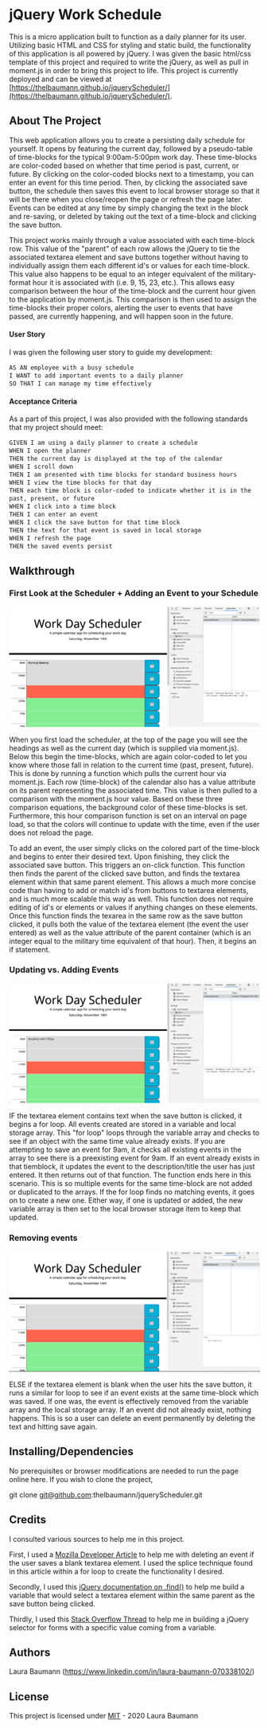 # jQuery Work Schedule

This is a micro application built to function as a daily planner for its user. Utilizing basic HTML and CSS for styling and static build, the functionality of this application is all powered by jQuery. I was given the basic html/css template of this project and required to write the jQuery, as well as pull in moment.js in order to bring this project to life. This project is currently deployed and can be viewed at [https://thelbaumann.github.io/jqueryScheduler/](https://thelbaumann.github.io/jqueryScheduler/).


## About The Project

This web application allows you to create a persisting daily schedule for yourself. It opens by featuring the current day, followed by a pseudo-table of time-blocks for the typical 9:00am-5:00pm work day. These time-blocks are color-coded based on whether that time period is past, current, or future. By clicking on the color-coded blocks next to a timestamp, you can enter an event for this time period. Then, by clicking the associated save button, the schedule then saves this event to local browser storage so that it will be there when you close/reopen the page or refresh the page later. Events can be edited at any time by simply changing the text in the block and re-saving, or deleted by taking out the text of a time-block and clicking the save button. 

This project works mainly through a value associated with each time-block row. This value of the "parent" of each row allows the jQuery to tie the associated textarea element and save buttons together without having to individually assign them each different id's or values for each time-block. This value also happens to be equal to an integer equivalent of the military-format hour it is associated with (i.e. 9, 15, 23, etc.). This allows easy comparison between the hour of the time-block and the current hour given to the application by moment.js. This comparison is then used to assign the time-blocks their proper colors, alerting the user to events that have passed, are currently happening, and will happen soon in the future. 

#### User Story
I was given the following user story to guide my development:

```
AS AN employee with a busy schedule
I WANT to add important events to a daily planner
SO THAT I can manage my time effectively
```

#### Acceptance Criteria
As a part of this project, I was also provided with the following standards that my project should meet:

```
GIVEN I am using a daily planner to create a schedule
WHEN I open the planner
THEN the current day is displayed at the top of the calendar
WHEN I scroll down
THEN I am presented with time blocks for standard business hours
WHEN I view the time blocks for that day
THEN each time block is color-coded to indicate whether it is in the past, present, or future
WHEN I click into a time block
THEN I can enter an event
WHEN I click the save button for that time block
THEN the text for that event is saved in local storage
WHEN I refresh the page
THEN the saved events persist
```

## Walkthrough

### First Look at the Scheduler + Adding an Event to your Schedule
![image of setting event on scheduler](https://github.com/thelbaumann/jqueryScheduler/blob/main/Assets/set_event.png)

When you first load the scheduler, at the top of the page you will see the headings as well as the current day (which is supplied via moment.js). Below this begin the time-blocks, which are again color-coded to let you know where those fall in relation to the current time (past, present, future). This is done by running a function which pulls the current hour via moment.js. Each row (time-block) of the calendar also has a value attribute on its parent representing the associated time. This value is then pulled to a comparison with the moment.js hour value. Based on these three comparison equations, the background color of these time-blocks is set. Furthermore, this hour comparison function is set on an interval on page load, so that the colors will continue to update with the time, even if the user does not reload the page.

To add an event, the user simply clicks on the colored part of the time-block and begins to enter their desired text. Upon finishing, they click the associated save button. This triggers an on-click function. This function then finds the parent of the clicked save button, and finds the textarea element within that same parent element. This allows a much more concise code than having to add or match id's from buttons to textarea elements, and is much more scalable this way as well. This function does not require editing of id's or elements or values if anything changes on these elements. Once this function finds the texarea in the same row as the save button clicked, it pulls both the value of the textarea element (the event the user entered) as well as the value attribute of the parent container (which is an integer equal to the military time equivalent of that hour). Then, it begins an if statement.

### Updating vs. Adding Events
![image of updating event text on scheduler](https://github.com/thelbaumann/jqueryScheduler/blob/main/Assets/event_change.png)

IF the textarea element contains text when the save button is clicked, it begins a for loop. All events created are stored in a variable and local storage array. This "for loop" loops through the variable array and checks to see if an object with the same time value already exists. If you are attempting to save an event for 9am, it checks all existing events in the array to see there is a preexisting event for 9am. If an event already exists in that tiemblock, it updates the event to the description/title the user has just entered. It then returns out of that function. The function ends here in this scenario. This is so multiple events for the same time-block are not added or duplicated to the arrays. If the for loop finds no matching events, it goes on to create a new one. Either way, if one is updated or added, the new variable array is then set to the local browser storage item to keep that updated.


### Removing events
![image of deleting event from scheduler](https://github.com/thelbaumann/jqueryScheduler/blob/main/Assets/remove_event.png)

ELSE if the textarea element is blank when the user hits the save button, it runs a similar for loop to see if an event exists at the same time-block which was saved. If one was, the event is effectively removed from the variable array and the local storage array. If an event did not already exist, nothing happens. This is so a user can delete an event permanently by deleting the text and hitting save again.


## Installing/Dependencies
No prerequisites or browser modifications are needed to run the page online here.
If you wish to clone the project,

git clone git@github.com:thelbaumann/jqueryScheduler.git

## Credits
I consulted various sources to help me in this project.

First, I used a [Mozilla Developer Article](https://developer.mozilla.org/en-US/docs/Web/JavaScript/Reference/Global_Objects/Array/splice) to help me with deleting an event if the user saves a blank textarea element. I used the splice technique found in this article within a for loop to create the functionality I desired.

Secondly, I used this [jQuery documentation on .find()](https://api.jquery.com/find/) to help me build a variable that would select a textarea element within the same parent as the save button being clicked.

Thirdly, I used this [Stack Overflow Thread](https://stackoverflow.com/questions/4387319/how-to-select-specific-form-element-in-jquery) to help me in building a jQuery selector for forms with a specific value coming from a variable.

## Authors
Laura Baumann (https://www.linkedin.com/in/laura-baumann-070338102/)

## License
This project is licensed under [MIT](LICENSE) - 2020 Laura Baumann
